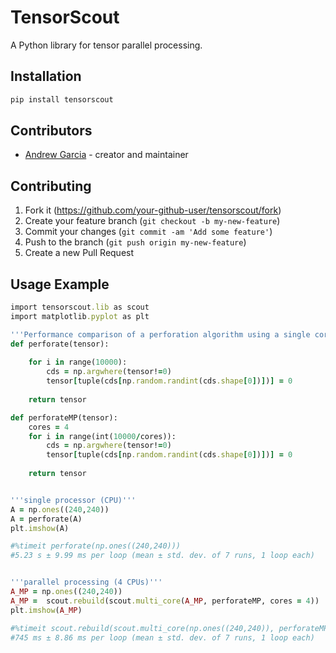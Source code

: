 # TensorScout
A Python library for tensor parallel processing.

## Installation

```ruby
pip install tensorscout
```

## Contributors

- [Andrew Garcia](https://github.com/andrewrgarcia) - creator and maintainer

## Contributing

1. Fork it (<https://github.com/your-github-user/tensorscout/fork>)
2. Create your feature branch (`git checkout -b my-new-feature`)
3. Commit your changes (`git commit -am 'Add some feature'`)
4. Push to the branch (`git push origin my-new-feature`)
5. Create a new Pull Request

## Usage Example

```ruby
import tensorscout.lib as scout
import matplotlib.pyplot as plt

'''Performance comparison of a perforation algorithm using a single core (CPU) v. four cores in parallel'''  
def perforate(tensor):
    
    for i in range(10000):
        cds = np.argwhere(tensor!=0)
        tensor[tuple(cds[np.random.randint(cds.shape[0])])] = 0 
    
    return tensor

def perforateMP(tensor):
    cores = 4
    for i in range(int(10000/cores)):
        cds = np.argwhere(tensor!=0)
        tensor[tuple(cds[np.random.randint(cds.shape[0])])] = 0 
    
    return tensor


'''single processor (CPU)'''
A = np.ones((240,240))
A = perforate(A)
plt.imshow(A)

#%timeit perforate(np.ones((240,240)))
#5.23 s ± 9.99 ms per loop (mean ± std. dev. of 7 runs, 1 loop each)


'''parallel processing (4 CPUs)'''
A_MP = np.ones((240,240))
A_MP =  scout.rebuild(scout.multi_core(A_MP, perforateMP, cores = 4))
plt.imshow(A_MP)

#%timeit scout.rebuild(scout.multi_core(np.ones((240,240)), perforateMP, cores = 4))
#745 ms ± 8.86 ms per loop (mean ± std. dev. of 7 runs, 1 loop each)
```
